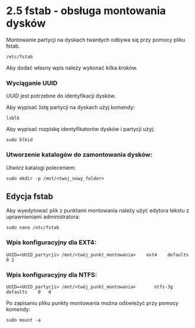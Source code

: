 # 2.5 fstab - obsługa montowania dysków

Montowanie partycji na dyskach twardych odbywa się przy pomocy pliku fstab.
```
/etc/fstab
```
Aby dodać własny wpis należy wykonać kilka kroków.
### Wyciąganie UUID
UUID jest potrzebne do identyfikacji dysków.

Aby wypisać listę partycji na dyskach użyj komendy:
```
lsblk
```
Aby wypisać rozpiskę identyfikatorów dysków i partycji użyj:
```
sudo blkid
```

### Utworzenie katalogów do zamontowania dysków:
Utwórz katalogi poleceniem:
```
sudo mkdir -p /mnt/<twoj_nowy_folder>
```
## Edycja fstab
Aby wyedytować plik z punktami montowania należy użyć edytora tekstu z uprawnieniami administratora:
```
sudo nano /etc/fstab
```

### Wpis konfiguracyjny dla EXT4:
```
UUID=<UUID_partycji> /mnt/<twój_punkt_montowania>    ext4    defaults        0 2
```

### Wpis konfiguracyjny dla NTFS:
```
UUID=<UUID_partycji> /mnt/<twój_punkt_montowania>	    ntfs-3g defaults	0	0
```

Po zapisaniu pliku punkty montowania można odświeżyć przy pomocy komendy:
```
sudo mount -a
```
